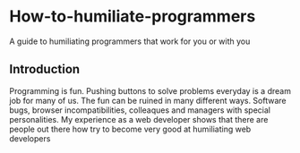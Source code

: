 # How-to-humiliate-programmers
A guide to humiliating programmers that work for you or with you

## Introduction
Programming is fun. Pushing buttons to solve problems everyday is a dream job for many of us. The fun can be ruined in many different ways. Software bugs, browser incompatibilities, colleaques and managers with special personalities. My experience as a web developer shows that there are people out there how try to become very good at humiliating web developers
